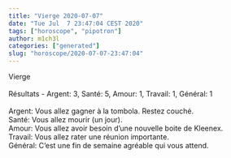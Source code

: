 ```yaml
---
title: "Vierge 2020-07-07"
date: "Tue Jul  7 23:47:04 CEST 2020"
tags: ["horoscope", "pipotron"]
author: m1ch3l
categories: ["generated"]
slug: "horoscope/2020-07-07-23:47:04"
---
```


Vierge<br>
<br>
Résultats - Argent: 3, Santé: 5, Amour: 1, Travail: 1, Général: 1<br>
<br>
Argent:  Vous allez gagner à la tombola. Restez couché.<br>
Santé:   Vous allez mourir (un jour). <br>
Amour:   Vous allez avoir besoin d’une nouvelle boite de Kleenex. <br>
Travail: Vous allez rater une réunion importante. <br>
Général: C’est une fin de semaine agréable qui vous attend.<br>

